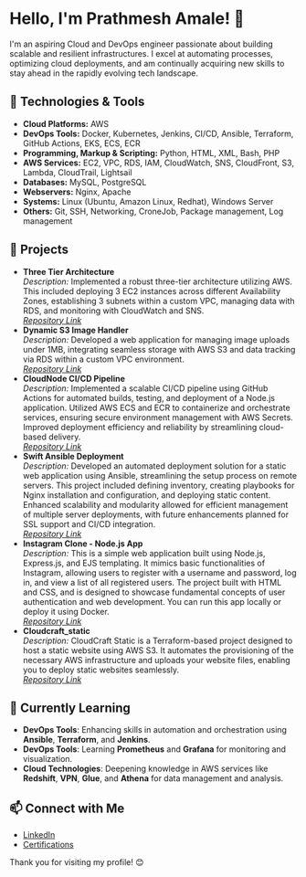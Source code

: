 # Hello, I'm Prathmesh Amale! 👋

I'm an aspiring Cloud and DevOps engineer passionate about building scalable and resilient infrastructures. I excel at automating processes, optimizing cloud deployments, and am continually acquiring new skills to stay ahead in the rapidly evolving tech landscape.

## 🔧 Technologies & Tools
- **Cloud Platforms:** AWS
- **DevOps Tools:** Docker, Kubernetes, Jenkins, CI/CD, Ansible, Terraform, GitHub Actions, EKS, ECS, ECR
- **Programming, Markup & Scripting:** Python, HTML, XML, Bash, PHP
- **AWS Services:** EC2, VPC, RDS, IAM, CloudWatch, SNS, CloudFront, S3, Lambda, CloudTrail, Lightsail
- **Databases:** MySQL, PostgreSQL
- **Webservers:** Nginx, Apache
- **Systems:** Linux (Ubuntu, Amazon Linux, Redhat), Windows Server
- **Others:** Git, SSH, Networking, CroneJob, Package management, Log management

## 🚀 Projects
- **Three Tier Architecture**  
  *Description:* Implemented a robust three-tier architecture utilizing AWS. This included deploying 3 EC2 instances across different Availability Zones, establishing 3 subnets within a custom VPC, managing data with RDS, and monitoring with CloudWatch and SNS.  
  *[Repository Link](https://github.com/prathmesh2102003/AWS-3TA.git)*
- **Dynamic S3 Image Handler**  
  *Description:* Developed a web application for managing image uploads under 1MB, integrating seamless storage with AWS S3 and data tracking via RDS within a custom VPC environment.  
  *[Repository Link](https://github.com/prathmesh2102003/Dynamic_S3_Image_Handler.git)*
- **CloudNode CI/CD Pipeline**  
  *Description:* Implemented a scalable CI/CD pipeline using GitHub Actions for automated builds, testing, and deployment of a Node.js application. Utilized AWS ECS and ECR to containerize and orchestrate services, ensuring secure environment management with AWS Secrets. Improved deployment efficiency and reliability by streamlining cloud-based delivery.  
  *[Repository Link](https://github.com/prathmesh2102003/CloudNode.git)*
- **Swift Ansible Deployment**  
  *Description:* Developed an automated deployment solution for a static web application using Ansible, streamlining the setup process on remote servers. This project included defining inventory, creating playbooks for Nginx installation and configuration, and deploying static content. Enhanced scalability and modularity allowed for efficient management of multiple server deployments, with future enhancements planned for SSL support and CI/CD integration.  
  *[Repository Link](https://github.com/prathmesh2102003/Swift_Ansible_Deployment.git)*
- **Instagram Clone - Node.js App**  
  *Description:* This is a simple web application built using Node.js, Express.js, and EJS templating. It mimics basic functionalities of Instagram, allowing users to register with a username and password, log in, and view a list of all registered users. The project built with HTML and CSS, and is designed to showcase fundamental concepts of user authentication and web development. You can run this app locally or deploy it using Docker.                                                                           
  *[Repository Link](https://github.com/prathmesh2102003/Instagram_login_page.git)*
- **Cloudcraft_static**  
  *Description:* CloudCraft Static is a Terraform-based project designed to host a static website using AWS S3. It automates the provisioning of the necessary AWS infrastructure and uploads your website files, enabling you to deploy static websites seamlessly.                                                                           
  *[Repository Link](https://github.com/prathmesh2102003/Cloudcraft_static.git)*    
  

## 🌱 Currently Learning
- **DevOps Tools**: Enhancing skills in automation and orchestration using **Ansible**, **Terraform**, and **Jenkins**.
- **DevOps Tools**: Learning **Prometheus** and **Grafana** for monitoring and visualization.
- **Cloud Technologies**: Deepening knowledge in AWS services like **Redshift**, **VPN**, **Glue**, and **Athena** for data management and analysis.


## 📫 Connect with Me
- [LinkedIn](https://www.linkedin.com/in/prathmesh-amale-3ba238312/)
- [Certifications](https://drive.google.com/drive/folders/14mNtmLjlSg7qnljLXkJiUiluKZsxCvtU)

Thank you for visiting my profile! 😊


